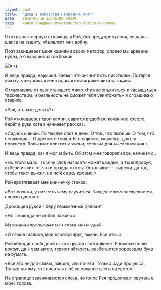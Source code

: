 ```yaml
---
layout: post
title:  "Дзен в искусстве написания книг"
date:   2019-06-16 12:45:00 +0300
tags:   книги нонфикшн писательство голоса-в-голове
---
```


Я открываю первую страницу, а Рэй, без предупреждения, не давая шанса на защиту, объявляет мне войну. 

Поэт закидывает меня камнями своих метафор, словно мы древние иудеи, а я нарушил закон божий. 

![img](https://pp.userapi.com/c849220/v849220566/1bd203/auEEu4B483U.jpg)

И ведь правда, нарушил. Забыл, что значит быть писателем. Потерял хватку, сижу весь в мечтах, да в инстаграмм цитаты кидаю. 

Отмахиваясь от пролетающего мимо «Нужно опьяняться и насыщаться творчеством, и реальность не сможет тебя уничтожить» я спрашиваю старика. 

«Рэй, что мне делать?» 

Рэй откладывает свои камни, садится в удобное кожанное кресло, берёт в руки кота и начинает рассказ. 

«Садись и пиши. По тысяче слов в день. О том, что любишь. О том, что ненавидишь. О другом не пиши. Кто спросит, скажешь, доктор прописал. Повышает аппетит к жизни, полезно для мыслеварения.» 

И ведь правда, как я мог забыть. Об этом мне говорили все, начиная с.. 

«Но этого мало. Тысячу слов написать может каждый, а ты попробуй, отбери из них те, что и правда нужны. Остальные — вырежи, да так, чтобы текст выжил, не истёк весь кровью.» 

Рэй протягивает мне книжечку стихов. 

«Вот, возьми, у них есть чему поучиться. Каждое слово распускается, словно цветок.» 

Дрожащей рукой я беру безымянный фолиант. 

«Но я никогда не любил поэзию.» 

Марсианин пропускает мои слова мимо ушей. 

«И самое главное, мой дорогой друг, помни. Всё это...» 

Рэй обводит свободной от кота рукой свой кабинет. Книжные полки вокруг, да и сам автор, теряют чёткость, разбегаются хороводом букв на бумаге. 

«Всё это не для славы, лавров, или почёта. Только ради процесса. Только потому, что писать я люблю сильнее всего на свете» 

На странице заканчиваются слова, но голос Рэя продолжает звучать в моей голове.

